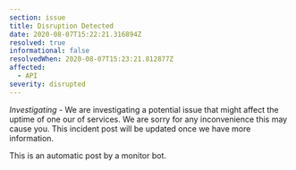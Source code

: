 ```yaml
---
section: issue
title: Disruption Detected
date: 2020-08-07T15:22:21.316894Z
resolved: true
informational: false
resolvedWhen: 2020-08-07T15:23:21.812877Z
affected:
  - API
severity: disrupted
---
```

*Investigating* - We are investigating a potential issue that might affect the uptime of one our of services. We are sorry for any inconvenience this may cause you. This incident post will be updated once we have more information.

This is an automatic post by a monitor bot.
        